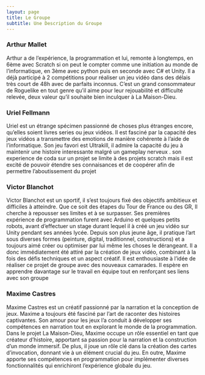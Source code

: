 ```yaml
---
layout: page
title: Le Groupe
subtitle: Une Description du Groupe
---
```


### Arthur Mallet

Arthur a de l’expérience, la programmation et lui, remonte à longtemps, en 6ème avec Scratch si on peut le compter comme une initiation au monde de l’informatique, en 3ème avec python puis en seconde avec C# et Unity.
Il a déjà participé à 2 compétitions pour réaliser un jeu vidéo dans des délais très court de 48h avec de parfaits inconnus.
C’est un grand consommateur de Roguelike en tout genre qu’il aime pour leur rejouabilité et difficulté relevée, deux valeur qu’il souhaite bien inculquer à La Maison-Dieu.

### Uriel Fellmann

Uriel est un étrange spécimen passionné de choses plus étranges encore, qu’elles soient livres series ou jeux vidéos.
Il est fasciné par la capacité des jeux vidéos a transmettre des emotions de manière cohérente à l’aide de l’informatique.
Son jeu favori est Ultrakill, il admire la capacité du jeu à maintenir une histoire interessante malgré un gameplay nerveux .
son experience de coda sur un projet se limite à des projets scratch mais il est excité de pouvoir étendre ses connaisances et de coopérer afin de permettre l’aboutissement du projet

### Victor Blanchot

Victor Blanchot est un sportif, il s’est toujours fixé des objectifs ambitieux et difficiles à atteindre. Que ce soit des étapes du Tour de France ou des GR, Il cherche à repousser ses limites et à se surpasser.
Ses premières expérience de programmation furent avec Arduino et quelques petits robots, avant d’effectuer un stage durant lequel il à créé un jeu vidéo sur Unity pendant ses années lycée. 
Depuis son plus jeune âge, il pratique l’art sous diverses formes (peinture, digital, traditionnel, constructions) et a toujours aimé créer ou optimiser par lui même les choses le dérangeant. 
Il a donc immédiatement été attiré par la création de jeux vidéo, combinant à la fois des défis techniques et un aspect créatif. 
Il est enthousiaste à l’idée de réaliser ce projet de groupe avec des nouveaux camarades. 
Il espère en apprendre davantage sur le travail en équipe tout en renforçant ses liens avec son groupe

### Maxime Castres

Maxime Castres est un créatif passionné par la narration et la conception de jeux. Maxime a toujours été fasciné par l’art de raconter des histoires captivantes. 
Son amour pour les jeux l’a conduit à développer ses compétences en narration tout en explorant le monde de la programmation.
Dans le projet La Maison-Dieu, Maxime occupe un rôle essentiel en tant que créateur d’histoire, apportant sa passion pour la narration et la construction d’un monde immersif. 
De plus, il joue un rôle clé dans la création des cartes d’invocation, donnant vie à un élément crucial du jeu. 
En outre, Maxime apporte ses compétences en programmation pour implémenter diverses fonctionnalités qui enrichiront l’expérience globale du jeu.

